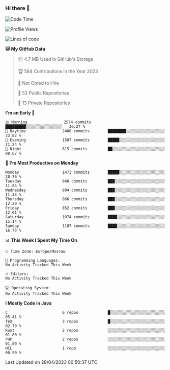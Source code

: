 ### Hi there 👋

<!--
**SemenMartynov/SemenMartynov** is a ✨ _special_ ✨ repository because its `README.md` (this file) appears on your GitHub profile.

Here are some ideas to get you started:

- 🔭 I’m currently working on ...
- 🌱 I’m currently learning ...
- 👯 I’m looking to collaborate on ...
- 🤔 I’m looking for help with ...
- 💬 Ask me about ...
- 📫 How to reach me: ...
- 😄 Pronouns: ...
- ⚡ Fun fact: ...
-->

<!--START_SECTION:waka-->
![Code Time](http://img.shields.io/badge/Code%20Time-0%20secs-blue)

![Profile Views](http://img.shields.io/badge/Profile%20Views-13-blue)

![Lines of code](https://img.shields.io/badge/From%20Hello%20World%20I%27ve%20Written-6.8%20million%20lines%20of%20code-blue)

**🐱 My GitHub Data** 

> 📦 4.7 MB Used in GitHub's Storage 
 > 
> 🏆 584 Contributions in the Year 2023
 > 
> 🚫 Not Opted to Hire
 > 
> 📜 53 Public Repositories 
 > 
> 🔑 13 Private Repositories 
 > 
**I'm an Early 🐤** 

```text
🌞 Morning                2574 commits        █████████░░░░░░░░░░░░░░░░   36.27 % 
🌆 Daytime                2400 commits        ████████░░░░░░░░░░░░░░░░░   33.82 % 
🌃 Evening                1507 commits        █████░░░░░░░░░░░░░░░░░░░░   21.24 % 
🌙 Night                  615 commits         ██░░░░░░░░░░░░░░░░░░░░░░░   08.67 % 
```
📅 **I'm Most Productive on Monday** 

```text
Monday                   1473 commits        █████░░░░░░░░░░░░░░░░░░░░   20.76 % 
Tuesday                  840 commits         ███░░░░░░░░░░░░░░░░░░░░░░   11.84 % 
Wednesday                804 commits         ███░░░░░░░░░░░░░░░░░░░░░░   11.33 % 
Thursday                 866 commits         ███░░░░░░░░░░░░░░░░░░░░░░   12.20 % 
Friday                   852 commits         ███░░░░░░░░░░░░░░░░░░░░░░   12.01 % 
Saturday                 1074 commits        ████░░░░░░░░░░░░░░░░░░░░░   15.14 % 
Sunday                   1187 commits        ████░░░░░░░░░░░░░░░░░░░░░   16.73 % 
```


📊 **This Week I Spent My Time On** 

```text
🕑︎ Time Zone: Europe/Moscow

💬 Programming Languages: 
No Activity Tracked This Week

🔥 Editors: 
No Activity Tracked This Week

💻 Operating System: 
No Activity Tracked This Week
```

**I Mostly Code in Java** 

```text
C                        6 repos             █░░░░░░░░░░░░░░░░░░░░░░░░   05.41 % 
TeX                      3 repos             █░░░░░░░░░░░░░░░░░░░░░░░░   02.70 % 
Rust                     2 repos             ░░░░░░░░░░░░░░░░░░░░░░░░░   01.80 % 
PHP                      2 repos             ░░░░░░░░░░░░░░░░░░░░░░░░░   01.80 % 
HCL                      1 repo              ░░░░░░░░░░░░░░░░░░░░░░░░░   00.90 % 
```




 Last Updated on 28/04/2023 00:50:37 UTC
<!--END_SECTION:waka-->